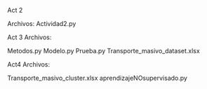 Act 2

Archivos:
Actividad2.py


Act 3 
Archivos:

Metodos.py
Modelo.py
Prueba.py
Transporte_masivo_dataset.xlsx

Act4
Archivos:

Transporte_masivo_cluster.xlsx
aprendizajeNOsupervisado.py
